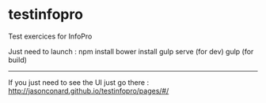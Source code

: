 # testinfopro
Test exercices for InfoPro


Just need to launch : 
npm install
bower install
gulp serve (for dev)
gulp (for build)

-------------

If you just need to see the UI just go there : 
http://jasonconard.github.io/testinfopro/pages/#/

